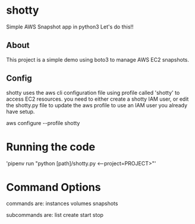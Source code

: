 # shotty
Simple AWS Snapshot app in python3
Let's do this!!

## About

This project is a simple demo using boto3 to manage AWS EC2 snapshots.

## Config

shotty uses the aws cli configuration file using profile called 'shotty' to access EC2 resources.
you need to either create a shotty IAM user, or edit the shotty.py file to update the aws profile
to use an IAM user you already have setup.

aws configure --profile shotty


# Running the code

'pipenv run "python [path]/shotty.py <command> <subcommand>
<--project=PROJECT>"'

# Command Options

commands are:
instances
volumes
snapshots

subcommands are:
list
create
start
stop